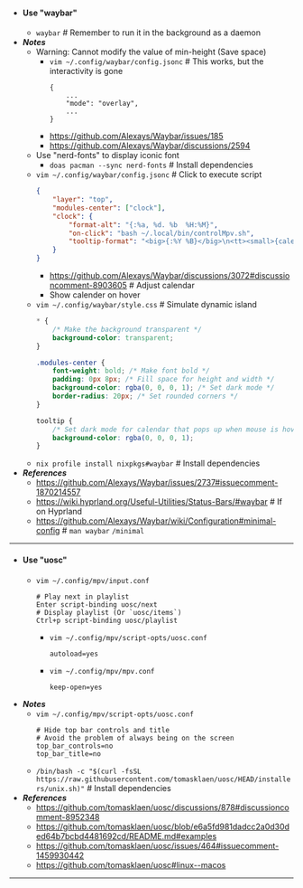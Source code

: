 - #### Use "waybar"
    - `waybar` # Remember to run it in the background as a daemon
- ***Notes***
    - Warning: Cannot modify the value of min-height (Save space)
        - `vim ~/.config/waybar/config.jsonc` # This works, but the interactivity is gone
          ```
          {
              ...
              "mode": "overlay",
              ...
          }
          ```
        - https://github.com/Alexays/Waybar/issues/185
        - https://github.com/Alexays/Waybar/discussions/2594
    - Use "nerd-fonts" to display iconic font
        - `doas pacman --sync nerd-fonts` # Install dependencies
    - `vim ~/.config/waybar/config.jsonc` # Click to execute script
      ```json
      {
          "layer": "top",
          "modules-center": ["clock"],
          "clock": {
              "format-alt": "{:%a, %d. %b  %H:%M}",
              "on-click": "bash ~/.local/bin/controlMpv.sh",
              "tooltip-format": "<big>{:%Y %B}</big>\n<tt><small>{calendar}</small></tt>"
          }
      }
      ```
        - https://github.com/Alexays/Waybar/discussions/3072#discussioncomment-8903605 # Adjust calendar
        - Show calender on hover
    - `vim ~/.config/waybar/style.css` # Simulate dynamic island
      ```css
      * {
          /* Make the background transparent */
          background-color: transparent;
      }
      
      .modules-center {
          font-weight: bold; /* Make font bold */
          padding: 0px 8px; /* Fill space for height and width */
          background-color: rgba(0, 0, 0, 1); /* Set dark mode */
          border-radius: 20px; /* Set rounded corners */
      }
      
      tooltip {
          /* Set dark mode for calendar that pops up when mouse is hovered */
          background-color: rgba(0, 0, 0, 1);
      }
      ```
    - `nix profile install nixpkgs#waybar` # Install dependencies
- ***References***
    - https://github.com/Alexays/Waybar/issues/2737#issuecomment-1870214557
    - https://wiki.hyprland.org/Useful-Utilities/Status-Bars/#waybar # If on Hyprland
    - https://github.com/Alexays/Waybar/wiki/Configuration#minimal-config # `man waybar` `/minimal`
- ---
- #### Use "uosc"
    - `vim ~/.config/mpv/input.conf`
      ```
      # Play next in playlist
      Enter script-binding uosc/next
      # Display playlist (Or `uosc/items`)
      Ctrl+p script-binding uosc/playlist
      ```
        - `vim ~/.config/mpv/script-opts/uosc.conf`
          ```
          autoload=yes
          ```
        - `vim ~/.config/mpv/mpv.conf`
          ```
          keep-open=yes
          ```
- ***Notes***
    - `vim ~/.config/mpv/script-opts/uosc.conf`
      ```
      # Hide top bar controls and title
      # Avoid the problem of always being on the screen
      top_bar_controls=no
      top_bar_title=no
      ```
    - `/bin/bash -c "$(curl -fsSL https://raw.githubusercontent.com/tomasklaen/uosc/HEAD/installers/unix.sh)"` # Install dependencies
- ***References***
    - https://github.com/tomasklaen/uosc/discussions/878#discussioncomment-8952348
    - https://github.com/tomasklaen/uosc/blob/e6a5fd981dadcc2a0d30ded64b7bcbd4481692cd/README.md#examples
    - https://github.com/tomasklaen/uosc/issues/464#issuecomment-1459930442
    - https://github.com/tomasklaen/uosc#linux--macos
- ---
